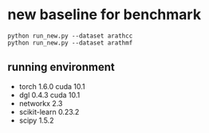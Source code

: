 # new baseline for benchmark


```
python run_new.py --dataset arathcc
python run_new.py --dataset arathmf
```

## running environment

* torch 1.6.0 cuda 10.1
* dgl 0.4.3 cuda 10.1
* networkx 2.3
* scikit-learn 0.23.2
* scipy 1.5.2

